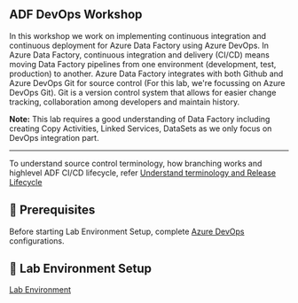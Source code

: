 **ADF DevOps Workshop**
-----------------------------------------------------------------------------------------------------------------------------------------------------------------
In this workshop we work on implementing continuous integration and continuous deployment for Azure Data Factory using Azure DevOps. In Azure Data Factory, continuous integration and delivery (CI/CD) means moving Data Factory pipelines from one environment (development, test, production) to another. Azure Data Factory integrates with both Github and Azure DevOps Git for source control (For this lab, we're focussing on Azure DevOps Git). Git is a version control system that allows for easier change tracking, collaboration among developers and maintain history. 

**Note:** This lab requires a good understanding of Data Factory including creating Copy Activities, Linked Services, DataSets as we only focus on DevOps integration part.

------------------------------------------------------------------------------------------------------------------------------------------------------------------

To understand source control terminology, how branching works and highlevel ADF CI/CD lifecycle, refer [Understand terminology and Release Lifecycle](Files/CICD-Documentation.md)

🤔 Prerequisites
---------------------------------------------------------------------------------------------------------------------------------------------------------------

Before starting Lab Environment Setup, complete [Azure DevOps](https://github.com/swmannepalli/Azure-Data-Factory-CI-CD/blob/26e36eed3a0bdd61134eb572d60363277cec70e4/Files/AzureDevOps/DevOps-Prerequisites.md) configurations.  <br />

**🧪 Lab Environment Setup**
-----------------------------------------------------------------------------------------------------------------------------------------------------------------
[Lab Environment](modules/module00.md)
